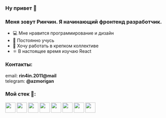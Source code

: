 ### Ну привет :wave:

### Меня зовут Ринчин. Я начинающий фронтенд разработчик.

- :computer: Мне нравится программирование и дизайн
- :green_book: Постоянно учусь
- :bricks: Хочу работать в крепком коллективе
- :atom_symbol: В настоящее время изучаю React

### Контакты:

email: **rin4in.2011@mail**\
telegram: **@azmorigan**

### Мой стек :rocket::

<img style="display: inline-block" height="32" width="32" src="https://unpkg.com/simple-icons@v4/icons/html5.svg" />
<img style="display: inline-block" height="32" width="32" src="https://unpkg.com/simple-icons@v4/icons/css3.svg" />
<img style="display: inline-block" height="32" width="32" src="https://unpkg.com/simple-icons@v4/icons/javascript.svg" />
<img style="display: inline-block" height="32" width="32" src="https://unpkg.com/simple-icons@v4/icons/sass.svg" />
<img style="display: inline-block" height="32" width="32" src="https://unpkg.com/simple-icons@v4/icons/react.svg" />
<img style="display: inline-block" height="32" width="32" src="https://unpkg.com/simple-icons@v4/icons/webstorm.svg" />
<img style="display: inline-block" height="32" width="32" src="https://unpkg.com/simple-icons@v4/icons/visualstudiocode.svg" />
<img style="display: inline-block" height="32" width="32" src="https://unpkg.com/simple-icons@v4/icons/git.svg" />
